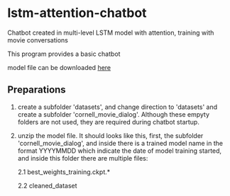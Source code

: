 # lstm-attention-chatbot
Chatbot created in multi-level LSTM model with attention, training with movie conversations

This program provides a basic chatbot

model file can be downloaded [here](https://www.dropbox.com/s/6ybgdw6z0miq0nr/models.zip?dl=0)


## Preparations

1. create a subfolder 'datasets', and change direction to 'datasets' and create a subfolder 'cornell_movie_dialog'. Although these empyty folders are not used, they are required during chatbot startup.

2. unzip the model file. It should looks like this, first, the subfolder 'cornell_movie_dialog', and inside there is a trained model name in the format YYYYMMDD which indicate the date of model training started, and inside this folder there are multiple files:

    2.1 best_weights_training.ckpt.*
    
    2.2 cleaned_dataset
